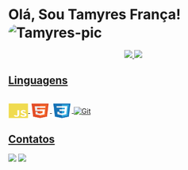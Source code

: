 <h1> Olá, Sou Tamyres França!<img align="center" alt="Tamyres-pic" height="80" style="border-radius:50px;" src="https://i.picasion.com/pic92/be942c646809813f577ea085a08f4f46.gif"></h1> 

 
 <div align="center">
  <a href="https://github.com/tamyresfmelo">
  <img height="130em" src="https://github-readme-stats.vercel.app/api?username=tamyresfmelo&show_icons=true&theme=cobalt&include_all_commits=true&count_private=true"/> 
  <img height="130em" src="https://github-readme-stats.vercel.app/api/top-langs/?username=Tamyresfmelo&layout=compact&langs_count=7&theme=cobalt"/>
</div>

## Linguagens

<div style="display: inline_block"><br>
  <img align="center" alt="Tamyres-Js" height="30" width="40" src="https://raw.githubusercontent.com/devicons/devicon/master/icons/javascript/javascript-plain.svg">  
  <img align="center" alt="Tamyres-HTML" height="30" width="40" src="https://raw.githubusercontent.com/devicons/devicon/master/icons/html5/html5-original.svg">
  <img align="center" alt="Tamyres-CSS" height="30" width="40" src="https://raw.githubusercontent.com/devicons/devicon/master/icons/css3/css3-original.svg"> 
 <img align="center" alt="Git" height="30" width="40" src="https://cdn.jsdelivr.net/gh/devicons/devicon/icons/git/git-original.svg">
</div>

## Contatos

<div>
  <a href = "mailto:tamyresfmelo@gmail.com"><img src="https://img.shields.io/badge/Gmail-D14836?style=for-the-badge&logo=gmail&logoColor=white" target="_blank"></a>
  <a href="https://www.linkedin.com/in/tamyres-fran%C3%A7a-34ab93186/" target="_blank"><img src="https://img.shields.io/badge/-LinkedIn-%230077B5?style=for-the-badge&logo=linkedin&logoColor=white" target="_blank"></a> 
    
</div>
